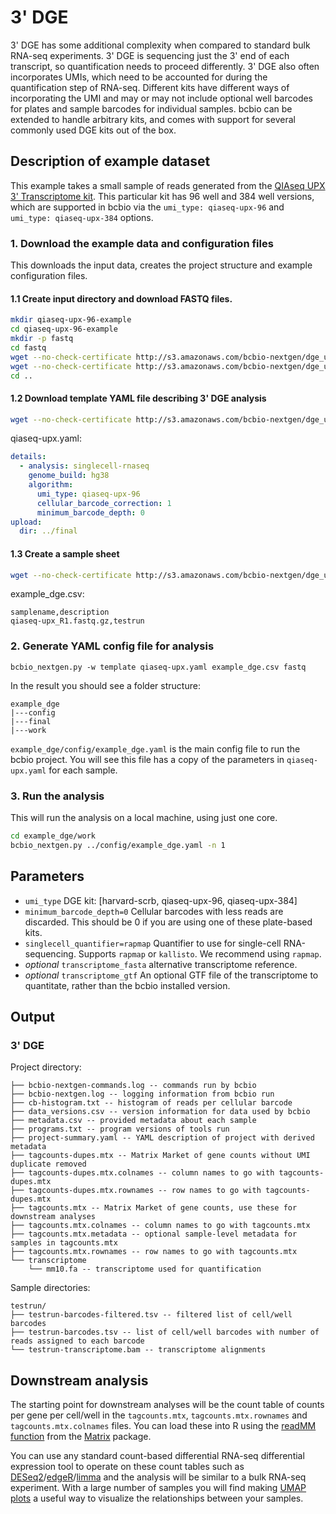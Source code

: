 # 3' DGE
3' DGE has some additional complexity when compared to standard bulk RNA-seq experiments. 3' DGE is sequencing just the 3' end of each transcript, so quantification needs to proceed differently. 3' DGE also often incorporates UMIs, which need to be accounted for during the quantification step of RNA-seq. Different
kits have different ways of incorporating the UMI and may or may not include optional well barcodes
for plates and sample barcodes for individual samples. bcbio can be extended to handle arbitrary kits,
and comes with support for several commonly used DGE kits out of the box.

## Description of example dataset
This example takes a small sample of reads generated from the [QIAseq UPX 3' Transcriptome kit](https://www.qiagen.com/us/products/discovery-and-translational-research/next-generation-sequencing/rna-sequencing/three-rnaseq/qiaseq-upx-3-transcriptome-kits/). This particular kit has 96 well and 384 well versions,
which are supported in bcbio via the `umi_type: qiaseq-upx-96` and `umi_type: qiaseq-upx-384` options.

### 1. Download the example data and configuration files
This downloads the input data, creates the project structure and example configuration files.

#### 1.1 Create input directory and download FASTQ files.
```bash
mkdir qiaseq-upx-96-example
cd qiaseq-upx-96-example
mkdir -p fastq
cd fastq
wget --no-check-certificate http://s3.amazonaws.com/bcbio-nextgen/dge_userstory_data/fastq/qiaseq-upx_R1.fastq.gz
wget --no-check-certificate http://s3.amazonaws.com/bcbio-nextgen/dge_userstory_data/fastq/qiaseq-upx_R2.fastq.gz
cd ..
```

#### 1.2 Download template YAML file describing 3' DGE analysis

```bash
wget --no-check-certificate http://s3.amazonaws.com/bcbio-nextgen/dge_userstory_data/qiaseq-upx.yaml
```

qiaseq-upx.yaml: 
```yaml
details:
  - analysis: singlecell-rnaseq
    genome_build: hg38
    algorithm:
      umi_type: qiaseq-upx-96
      cellular_barcode_correction: 1
      minimum_barcode_depth: 0
upload:
  dir: ../final
```

#### 1.3 Create a sample sheet

```bash
wget --no-check-certificate http://s3.amazonaws.com/bcbio-nextgen/dge_userstory_data/example_dge.csv
```

example_dge.csv:
```
samplename,description
qiaseq-upx_R1.fastq.gz,testrun
```

### 2. Generate YAML config file for analysis
```
bcbio_nextgen.py -w template qiaseq-upx.yaml example_dge.csv fastq
```

In the result you should see a folder structure:
```
example_dge
|---config
|---final
|---work
```

`example_dge/config/example_dge.yaml` is the main config file to run the bcbio project. You will
see this file has a copy of the parameters in `qiaseq-upx.yaml` for each sample.

### 3. Run the analysis
This will run the analysis on a local machine, using just one core.
```bash
cd example_dge/work
bcbio_nextgen.py ../config/example_dge.yaml -n 1
```

## Parameters

* `umi_type` DGE kit: [harvard-scrb, qiaseq-upx-96, qiaseq-upx-384]
* `minimum_barcode_depth=0` Cellular barcodes with less reads are discarded. This should be 0 if you are using one of these plate-based kits.
* `singlecell_quantifier=rapmap` Quantifier to use for single-cell RNA-sequencing. Supports `rapmap` or `kallisto`. We recommend using `rapmap`.
* *optional* `transcriptome_fasta` alternative transcriptome reference.
* *optional* `transcriptome_gtf` An optional GTF file of the transcriptome to quantitate, rather than the bcbio installed version. 

## Output

### 3' DGE

Project directory:
```
├── bcbio-nextgen-commands.log -- commands run by bcbio
├── bcbio-nextgen.log -- logging information from bcbio run
├── cb-histogram.txt -- histogram of reads per cellular barcode
├── data_versions.csv -- version information for data used by bcbio
├── metadata.csv -- provided metadata about each sample
├── programs.txt -- program versions of tools run
├── project-summary.yaml -- YAML description of project with derived metadata
├── tagcounts-dupes.mtx -- Matrix Market of gene counts without UMI duplicate removed 
├── tagcounts-dupes.mtx.colnames -- column names to go with tagcounts-dupes.mtx
├── tagcounts-dupes.mtx.rownames -- row names to go with tagcounts-dupes.mtx
├── tagcounts.mtx -- Matrix Market of gene counts, use these for downstream analyses
├── tagcounts.mtx.colnames -- column names to go with tagcounts.mtx
├── tagcounts.mtx.metadata -- optional sample-level metadata for samples in tagcounts.mtx
├── tagcounts.mtx.rownames -- row names to go with tagcounts.mtx
└── transcriptome
    └── mm10.fa -- transcriptome used for quantification

```

Sample directories:
```
testrun/
├── testrun-barcodes-filtered.tsv -- filtered list of cell/well barcodes
├── testrun-barcodes.tsv -- list of cell/well barcodes with number of reads assigned to each barcode
└── testrun-transcriptome.bam -- transcriptome alignments 
```

## Downstream analysis
The starting point for downstream analyses will be the count table of counts per gene per cell/well in the  `tagcounts.mtx`, `tagcounts.mtx.rownames` and
`tagcounts.mtx.colnames` files. You can load these into R using the [readMM function](https://stat.ethz.ch/R-manual/R-devel/library/Matrix/html/externalFormats.html) from the [Matrix](https://cran.r-project.org/web/packages/Matrix/index.html) package.

You can use any standard count-based differential RNA-seq differential expression tool to operate on
these count tables such as [DESeq2](https://bioconductor.org/packages/release/bioc/html/DESeq2.html)/[edgeR](https://bioconductor.org/packages/release/bioc/html/DESeq2.html)/[limma](https://bioconductor.org/packages/release/bioc/html/limma.html) and
the analysis will be similar to a bulk RNA-seq experiment. With a large number of samples you will find
making [UMAP plots](https://cran.r-project.org/web/packages/umap/vignettes/umap.html) a useful way to visualize the relationships between your samples. 
